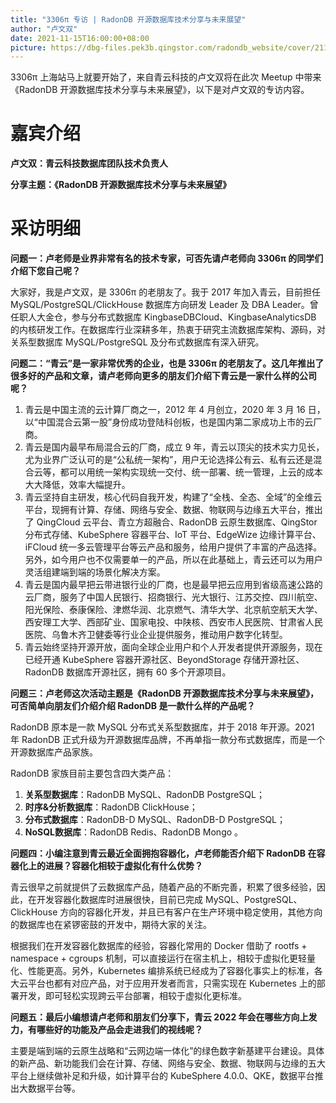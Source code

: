 ```yaml
---
title: "3306π 专访 | RadonDB 开源数据库技术分享与未来展望"
author: "卢文双"
date: 2021-11-15T16:00:00+08:00
picture: https://dbg-files.pek3b.qingstor.com/radondb_website/cover/211015.jpg
---
```

3306π 上海站马上就要开始了，来自青云科技的卢文双将在此次 Meetup 中带来《RadonDB 开源数据库技术分享与未来展望》，以下是对卢文双的专访内容。
<!--more-->
# 嘉宾介绍

**卢文双：青云科技数据库团队技术负责人**

**分享主题：《RadonDB 开源数据库技术分享与未来展望》**

# 采访明细

**问题一：卢老师是业界非常有名的技术专家，可否先请卢老师向 3306π 的同学们介绍下您自己呢？**

大家好，我是卢文双，是 3306π 的老朋友了。我于 2017 年加入青云，目前担任 MySQL/PostgreSQL/ClickHouse 数据库方向研发 Leader 及 DBA Leader。曾任职人大金仓，参与分布式数据库 KingbaseDBCloud、KingbaseAnalyticsDB 的内核研发工作。在数据库行业深耕多年，热衷于研究主流数据库架构、源码，对关系型数据库 MySQL/PostgreSQL 及分布式数据库有深入研究。

**问题二：“青云”是一家非常优秀的企业，也是 3306π 的老朋友了。这几年推出了很多好的产品和文章，请卢老师向更多的朋友们介绍下青云是一家什么样的公司呢？**

1. 青云是中国主流的云计算厂商之一，2012 年 4 月创立，2020 年 3 月 16 日，以“中国混合云第一股”身份成功登陆科创板，也是国内第二家成功上市的云厂商。
2. 青云是国内最早布局混合云的厂商，成立 9 年，青云以顶尖的技术实力见长，尤为业界广泛认可的是“公私统一架构”，用户无论选择公有云、私有云还是混合云等，都可以用统一架构实现统一交付、统一部署、统一管理，上云的成本大大降低，效率大幅提升。
3. 青云坚持自主研发，核心代码自我开发，构建了“全栈、全态、全域”的全维云平台，现拥有计算、存储、网络与安全、数据、物联网与边缘五大平台，推出了 QingCloud 云平台、青立方超融合、RadonDB 云原生数据库、QingStor 分布式存储、KubeSphere 容器平台、IoT 平台、EdgeWize 边缘计算平台、iFCloud 统一多云管理平台等云产品和服务，给用户提供了丰富的产品选择。另外，如今用户也不仅需要单一的产品，所以在此基础上，青云还可以为用户灵活组建端到端的场景化解决方案。
4. 青云是国内最早把云带进银行业的厂商，也是最早把云应用到省级高速公路的云厂商，服务了中国人民银行、招商银行、光大银行、江苏交控、四川航空、阳光保险、泰康保险、津燃华润、北京燃气、清华大学、北京航空航天大学、西安理工大学、西部矿业、国家电投、中陕核、西安市人民医院、甘肃省人民医院、乌鲁木齐卫健委等行业企业提供服务，推动用户数字化转型。
5. 青云始终坚持开源开放，面向全球企业用户和个人开发者提供开源服务，现在已经开通 KubeSphere 容器开源社区、BeyondStorage 存储开源社区、RadonDB 数据库开源社区，拥有 60 多个开源项目。

**问题三：卢老师这次活动主题是《RadonDB 开源数据库技术分享与未来展望》，可否简单向朋友们介绍介绍 RadonDB 是一款什么样的产品呢？**

RadonDB 原本是一款 MySQL 分布式关系型数据库，并于 2018 年开源。2021 年 RadonDB 正式升级为开源数据库品牌，不再单指一款分布式数据库，而是一个开源数据库产品家族。

RadonDB 家族目前主要包含四大类产品：

1. **关系型数据库**：RadonDB MySQL、RadonDB PostgreSQL；
2. **时序&分析数据库**：RadonDB ClickHouse；
3. **分布式数据库**：RadonDB-D MySQL、RadonDB-D PostgreSQL；
4. **NoSQL数据库**：RadonDB Redis、RadonDB Mongo 。

**问题四：小编注意到青云最近全面拥抱容器化，卢老师能否介绍下 RadonDB 在容器化上的进展？容器化相较于虚拟化有什么优势？**

青云很早之前就提供了云数据库产品，随着产品的不断完善，积累了很多经验，因此，在开发容器化数据库时进展很快，目前已完成 MySQL、PostgreSQL、ClickHouse 方向的容器化开发，并且已有客户在生产环境中稳定使用，其他方向的数据库也在紧锣密鼓的开发中，期待大家的关注。

根据我们在开发容器化数据库的经验，容器化常用的 Docker 借助了 rootfs + namespace + cgroups 机制，可以直接运行在宿主机上，相较于虚拟化更轻量化、性能更高。另外，Kubernetes 编排系统已经成为了容器化事实上的标准，各大云平台也都有对应产品，对于应用开发者而言，只需实现在 Kubernetes 上的部署开发，即可轻松实现跨云平台部署，相较于虚拟化更标准。

**问题五：最后小编想请卢老师和朋友们分享下，青云 2022 年会在哪些方向上发力，有哪些好的功能及产品会走进我们的视线呢？**

主要是端到端的云原生战略和“云网边端一体化”的绿色数字新基建平台建设。具体的新产品、新功能我们会在计算、存储、网络与安全、数据、物联网与边缘的五大平台上继续做补足和升级，如计算平台的 KubeSphere 4.0.0、QKE，数据平台推出大数据平台等。


